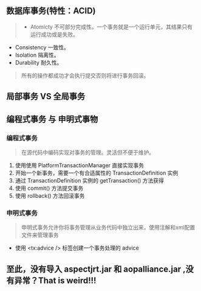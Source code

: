 ## 数据库事务(特性：ACID)
> * Atomicty 不可部分完成性。一个事务就是一个运行单元，其结果只有运行成功或是失败。
  * Consistency 一致性。
  * Isolation 隔离性。
  * Durability 耐久性。
> 所有的操作都成功才会执行提交否则将进行事务回滚。

## 局部事务 VS 全局事务

## 编程式事务 与 申明式事物

### 编程式事务
> 在源代码中编码实现对事务的管理。灵活但不便于维护。

1. 使用使用  PlatformTransactionManager 直接实现事务
2. 开始一个新事务，需要一个有合适属性的 TransactionDefinition 实例
3. 通过 TransactionDefinition 实例的 getTransaction() 方法获得
4. 使用 commit() 方法提交事务
5. 使用 rollback() 方法回滚事务

### 申明式事务
> 申明式事务允许你将事务管理从业务代码中独立出来，使用注解和xml配置文件来管理事务

- 使用 <tx:advice /> 标签创建一个事务处理的 advice

## 至此，没有导入 aspectjrt.jar 和 aopalliance.jar ,没有异常？That is weird!!!
